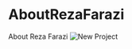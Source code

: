 # AboutRezaFarazi
About Reza Farazi
![New Project](https://user-images.githubusercontent.com/45543047/160240098-c58aa916-97a3-49ef-bbef-0386983e13d8.png)

